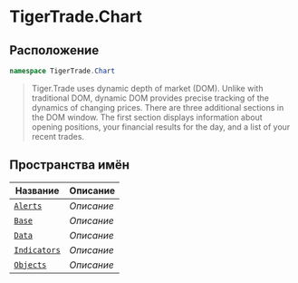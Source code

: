 
# TigerTrade.Chart
## Расположение
```csharp    
namespace TigerTrade.Chart
```
> Tiger.Trade uses dynamic depth of market (DOM). Unlike with traditional DOM, dynamic DOM provides precise tracking of the dynamics of changing prices. There are three additional sections in the DOM window. The first section displays information about opening positions, your financial results for the day, and a list of your recent trades.


## Пространства имён
| Название | Описание |
| --- | --- |
| [`Alerts`](./TigerTrade.Chart/Alerts.md) | *Описание* |
| [`Base`](./TigerTrade.Chart/Base.md) | *Описание* |
| [`Data`](./TigerTrade.Chart/Data.md) | *Описание* |
| [`Indicators`](./TigerTrade.Chart/Indicators.md) | *Описание* |
| [`Objects`](./TigerTrade.Chart/Objects.md) | *Описание* |
